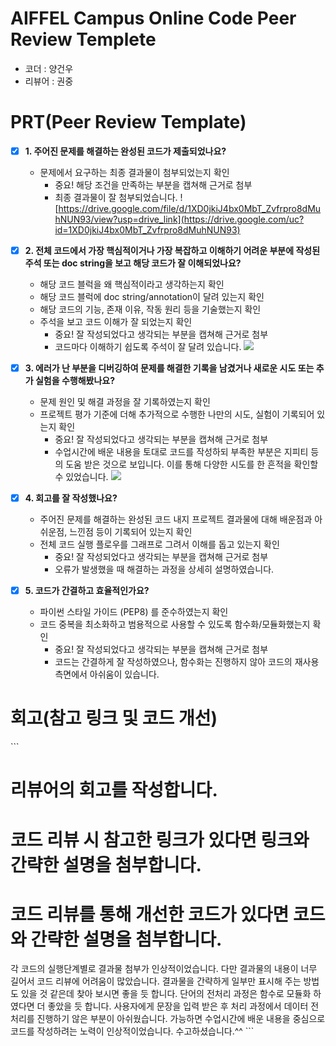 # AIFFEL Campus Online Code Peer Review Templete
- 코더 : 양건우
- 리뷰어 : 권중


# PRT(Peer Review Template)
- [x]  **1. 주어진 문제를 해결하는 완성된 코드가 제출되었나요?**
    - 문제에서 요구하는 최종 결과물이 첨부되었는지 확인
        - 중요! 해당 조건을 만족하는 부분을 캡쳐해 근거로 첨부
        - 최종 결과물이 잘 첨부되었습니다.
          ![https://drive.google.com/file/d/1XD0jkiJ4bx0MbT_Zvfrpro8dMuhNUN93/view?usp=drive_link](https://drive.google.com/uc?id=1XD0jkiJ4bx0MbT_Zvfrpro8dMuhNUN93)
    
- [x]  **2. 전체 코드에서 가장 핵심적이거나 가장 복잡하고 이해하기 어려운 부분에 작성된 
주석 또는 doc string을 보고 해당 코드가 잘 이해되었나요?**
    - 해당 코드 블럭을 왜 핵심적이라고 생각하는지 확인
    - 해당 코드 블럭에 doc string/annotation이 달려 있는지 확인
    - 해당 코드의 기능, 존재 이유, 작동 원리 등을 기술했는지 확인
    - 주석을 보고 코드 이해가 잘 되었는지 확인
        - 중요! 잘 작성되었다고 생각되는 부분을 캡쳐해 근거로 첨부
        - 코드마다 이해하기 쉽도록 주석이 잘 달려 있습니다.
          ![](https://drive.google.com/uc?id=1RzKf8dqLF4vIyjIikFYnryFPsdLYmKQz)
        
- [x]  **3. 에러가 난 부분을 디버깅하여 문제를 해결한 기록을 남겼거나
새로운 시도 또는 추가 실험을 수행해봤나요?**
    - 문제 원인 및 해결 과정을 잘 기록하였는지 확인
    - 프로젝트 평가 기준에 더해 추가적으로 수행한 나만의 시도, 
    실험이 기록되어 있는지 확인
        - 중요! 잘 작성되었다고 생각되는 부분을 캡쳐해 근거로 첨부
        - 수업시간에 배운 내용을 토대로 코드를 작성하되 부족한 부분은 지피티 등의 도움 받은 것으로 보입니다. 이를 통해 다양한 시도를 한 흔적을 확인할 수 있었습니다.
          ![](https://drive.google.com/uc?id=19wGEGMUAQsQeI9SGGfBn2SkxVKtyd44i)
        
- [x]  **4. 회고를 잘 작성했나요?**
    - 주어진 문제를 해결하는 완성된 코드 내지 프로젝트 결과물에 대해
    배운점과 아쉬운점, 느낀점 등이 기록되어 있는지 확인
    - 전체 코드 실행 플로우를 그래프로 그려서 이해를 돕고 있는지 확인
        - 중요! 잘 작성되었다고 생각되는 부분을 캡쳐해 근거로 첨부
        - 오류가 발생했을 때 해결하는 과정을 상세히 설명하였습니다.
        
- [x]  **5. 코드가 간결하고 효율적인가요?**
    - 파이썬 스타일 가이드 (PEP8) 를 준수하였는지 확인
    - 코드 중복을 최소화하고 범용적으로 사용할 수 있도록 함수화/모듈화했는지 확인
        - 중요! 잘 작성되었다고 생각되는 부분을 캡쳐해 근거로 첨부
        - 코드는 간결하게 잘 작성하였으나, 함수화는 진행하지 않아 코드의 재사용 측면에서 아쉬움이 있습니다.


# 회고(참고 링크 및 코드 개선)
\`\`\`
# 리뷰어의 회고를 작성합니다.
# 코드 리뷰 시 참고한 링크가 있다면 링크와 간략한 설명을 첨부합니다.
# 코드 리뷰를 통해 개선한 코드가 있다면 코드와 간략한 설명을 첨부합니다.
각 코드의 실행단계별로 결과물 첨부가 인상적이었습니다. 다만 결과물의 내용이 너무 길어서 코드 리뷰에 어려움이 많았습니다. 결과물을 간략하게 일부만 표시해 주는 방법도 있을 것 같은데 찾아 보시면 좋을 듯 합니다.
단어의 전처리 과정은 함수로 모듈화 하였다면 더 좋았을 듯 합니다.
사용자에게 문장을 입력 받은 후 처리 과정에서 데이터 전처리를 진행하기 않은 부분이 아쉬웠습니다.
가능하면 수업시간에 배운 내용을 중심으로 코드를 작성하려는 노력이 인상적이었습니다.
수고하셨습니다.^^
\`\`\`
